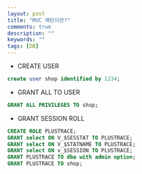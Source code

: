 ```yaml
---
layout: post
title: "MVC 패턴이란?"
comments: true
description: ""
keywords: ""
tags: [DB]
---
```


- CREATE USER

```sql
create user shop identified by 1234;
```
- GRANT ALL TO USER

```sql
GRANT ALL PRIVILEGES TO shop;
```
- GRANT SESSION ROLL

```sql
CREATE ROLE PLUSTRACE;
GRANT select ON V_$SESSTAT TO PLUSTRACE;
GRANT select ON V_$STATNAME TO PLUSTRACE;
GRANT select ON v_$SESSION TO PLUSTRACE;
GRANT PLUSTRACE TO dba with admin option;
GRANT PLUSTRACE TO shop;
```




